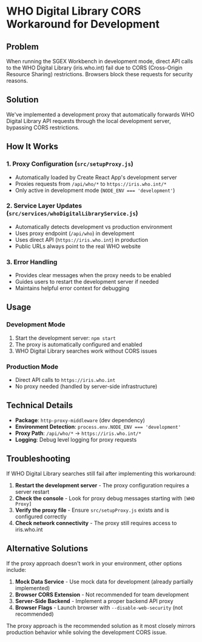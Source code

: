 # WHO Digital Library CORS Workaround for Development

## Problem
When running the SGEX Workbench in development mode, direct API calls to the WHO Digital Library (iris.who.int) fail due to CORS (Cross-Origin Resource Sharing) restrictions. Browsers block these requests for security reasons.

## Solution
We've implemented a development proxy that automatically forwards WHO Digital Library API requests through the local development server, bypassing CORS restrictions.

## How It Works

### 1. Proxy Configuration (`src/setupProxy.js`)
- Automatically loaded by Create React App's development server
- Proxies requests from `/api/who/*` to `https://iris.who.int/*`
- Only active in development mode (`NODE_ENV === 'development'`)

### 2. Service Layer Updates (`src/services/whoDigitalLibraryService.js`)
- Automatically detects development vs production environment
- Uses proxy endpoint (`/api/who`) in development
- Uses direct API (`https://iris.who.int`) in production
- Public URLs always point to the real WHO website

### 3. Error Handling
- Provides clear messages when the proxy needs to be enabled
- Guides users to restart the development server if needed
- Maintains helpful error context for debugging

## Usage

### Development Mode
1. Start the development server: `npm start`
2. The proxy is automatically configured and enabled
3. WHO Digital Library searches work without CORS issues

### Production Mode
- Direct API calls to `https://iris.who.int`
- No proxy needed (handled by server-side infrastructure)

## Technical Details

- **Package**: `http-proxy-middleware` (dev dependency)
- **Environment Detection**: `process.env.NODE_ENV === 'development'`
- **Proxy Path**: `/api/who/*` → `https://iris.who.int/*`
- **Logging**: Debug level logging for proxy requests

## Troubleshooting

If WHO Digital Library searches still fail after implementing this workaround:

1. **Restart the development server** - The proxy configuration requires a server restart
2. **Check the console** - Look for proxy debug messages starting with `[WHO Proxy]`
3. **Verify the proxy file** - Ensure `src/setupProxy.js` exists and is configured correctly
4. **Check network connectivity** - The proxy still requires access to iris.who.int

## Alternative Solutions

If the proxy approach doesn't work in your environment, other options include:

1. **Mock Data Service** - Use mock data for development (already partially implemented)
2. **Browser CORS Extension** - Not recommended for team development
3. **Server-Side Backend** - Implement a proper backend API proxy
4. **Browser Flags** - Launch browser with `--disable-web-security` (not recommended)

The proxy approach is the recommended solution as it most closely mirrors production behavior while solving the development CORS issue.